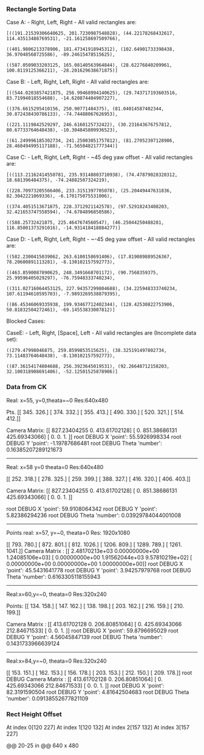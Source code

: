 ### Rectangle Sorting Data

Case A:
    - Right, Left, Right
    - All valid rectangles are: 

    [((191.21539306640625, 201.7230987548828), (44.22178268432617, 114.43513488769531), -21.161258697509766),

    ((401.9806213378906, 181.47341918945312), (102.64901733398438, 36.97048568725586), -89.24615478515625),

    ((587.0509033203125, 165.08140563964844), (28.62276840209961, 100.8119125366211), -28.201629638671875)]

Case B:
    - Left, Right, Left, Right
    - All valid rectangles are: 

    [((544.0203857421875, 256.99468994140625), (29.743717193603516, 83.71994018554688), -14.620874404907227),

    ((376.6615295410156, 250.90771484375), (81.04014587402344, 30.872438430786133), -74.74488067626953), 

    ((221.1119842529297, 246.6160125732422), (30.231643676757812, 80.67733764648438), -10.304845809936523),

    ((61.249996185302734, 241.25003051757812), (81.27052307128906, 28.460494995117188), -71.56504821777344)]

Case C:
    - Left, Right, Left, Right
    - ~45 deg yaw offset 
    - All valid rectangles are: 

    [((113.21162414550781, 235.93148803710938), (74.47879028320312, 18.681396484375), -74.24882507324219),

    ((228.70973205566406, 233.3151397705078), (25.20449447631836, 82.3042221069336), -6.170175075531006),

    ((374.4051513671875, 228.3712921142578), (97.52918243408203, 32.421653747558594), -74.6784896850586),

    ((588.25732421875, 225.4647674560547), (46.25044250488281, 116.85001373291016), -14.931418418884277)]

Case D:
    - Left, Right, Left, Right
    - ~-45 deg yaw offset
    - All valid rectangles are: 

    ((582.2300415039062, 263.6100158691406), (17.819089889526367, 78.20600891113281), -8.130102157592773),

    ((463.8590087890625, 248.3491668701172), (90.7568359375, 25.99596405029297), -76.75948333740234),

    ((311.02716064453125, 227.94357299804688), (34.225948333740234, 107.61194610595703), -7.9893269538879395),

    ((86.45346069335938, 199.93467712402344), (128.42530822753906, 50.81832504272461), -69.14553833007812)]

Blocked Cases:

CaseE:
    - Left, Right, [Space], Left
    - All valid rectangles are (Incomplete data set): 

    ((279.47998046875, 259.8599853515625), (38.325191497802734, 73.11483764648438), -8.130102157592773),
    
    ((87.36154174804688, 256.3923645019531), (92.26648712158203, 32.100318908691406), -52.12501525878906)]

### Data from CK
Real: x=55, y=0,theata=~0
Res:640x480

Pts.
 [[ 345.  326.]
 [ 374.  332.]
 [ 355.  413.]
 [ 490.  330.]
 [ 520.  321.]
 [ 514.  412.]]

Camera Matrix:
 [[ 827.23404255    0.          413.61702128]
 [   0.          851.38686131  425.69343066]
 [   0.            0.            1.        ]]
root     DEBUG  X 'point': 55.5926998334
root     DEBUG  Y 'point': -1.19787686481
root     DEBUG  Theta 'number': 0.16385207289121673 

-----

Real: x=58 y=0 theata=0
Res:640x480

[[ 252.  318.]
 [ 278.  325.]
 [ 259.  399.]
 [ 388.  327.]
 [ 416.  320.]
 [ 406.  403.]]

Camera Matrix:
 [[ 827.23404255    0.          413.61702128]
 [   0.          851.38686131  425.69343066]
 [   0.            0.            1.        ]]

root     DEBUG  X 'point': 59.9108064342
root     DEBUG  Y 'point': 5.82386294236
root     DEBUG  Theta 'number': 0.03929784044001008

-----

Points
real: x=57, y=~0, theata=0
Res: 1920x1080

[[  793.   780.]
 [  872.   801.]
 [  812.  1026.]
 [ 1206.   809.]
 [ 1289.   789.]
 [ 1261.  1041.]]
Camera Matrix :
 [[  2.48170213e+03   0.00000000e+00   1.24085106e+03]
 [  0.00000000e+00   1.91562044e+03   9.57810219e+02]
 [  0.00000000e+00   0.00000000e+00   1.00000000e+00]]
root     DEBUG  X 'point': 45.5431641778
root     DEBUG  Y 'point': 3.94257979768
root     DEBUG  Theta 'number': 0.6163305118155943

-----

Real:x=60,y=~0, theata=0
Res:320x240

Points:
[[ 134.  158.]
 [ 147.  162.]
 [ 138.  198.]
 [ 203.  162.]
 [ 216.  159.]
 [ 210.  199.]]

Camera Matrix :
 [[ 413.61702128    0.          206.80851064]
 [   0.          425.69343066  212.84671533]
 [   0.            0.            1.        ]]
root     DEBUG  X 'point': 59.8796695029
root     DEBUG  Y 'point': 4.56045847139
root     DEBUG  Theta 'number': 0.1431733966639124

---

Real:x=84,y=~0, theata=0
Res:320x240

[[ 153.  151.]
 [ 162.  153.]
 [ 156.  178.]
 [ 203.  153.]
 [ 212.  150.]
 [ 209.  178.]]
root     DEBUG  Camera Matrix :
 [[ 413.61702128    0.          206.80851064]
 [   0.          425.69343066  212.84671533]
 [   0.            0.            1.        ]]
root     DEBUG  X 'point': 82.3191590504
root     DEBUG  Y 'point': 4.81642504683
root     DEBUG  Theta 'number': 0.09138552677821109

### Rect Height Offset

At index 0[120 227]
At index 1[120 132]
At index 2[157 132]
At index 3[157 227]

@@ 20-25 in @@ 640 x 480
